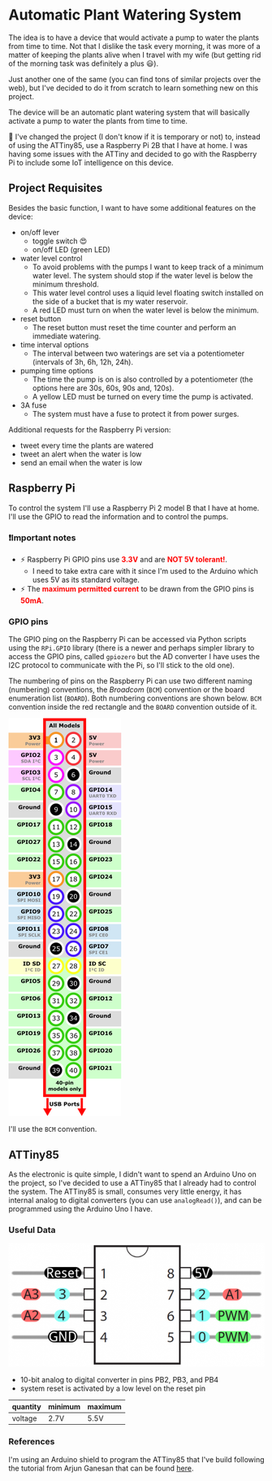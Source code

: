 # Automatic Plant Watering System

The idea is to have a device that would activate a pump to water the
plants from time to time. Not that I dislike the task every morning, it
was more of a matter of keeping the plants alive when I travel with my
wife (but getting rid of the morning task was definitely a plus 😃).

Just another one of the same (you can find tons of similar projects
over the web), but I've decided to do it from scratch to learn
something new on this project.

The device will be an automatic plant watering system that will
basically activate a pump to water the plants from time to time.

📢 I've changed the project (I don't know if it is temporary or not)
to, instead of using the ATTiny85, use a Raspberry Pi 2B that I have at
home. I was having some issues with the ATTiny and decided to go with
the Raspberry Pi to include some IoT intelligence on this device.

## Project Requisites

Besides the basic function, I want to have some additional features on
the device:

- on/off lever
  - toggle switch 😍
  - on/off LED (green LED)
- water level control
  - To avoid problems with the pumps I want to keep track of a minimum
    water level. The system should stop if the water level is below
    the minimum threshold.
  - This water level control uses a liquid level floating switch
    installed on the side of a bucket that is my water reservoir.
  - A red LED must turn on when the water level is below the minimum.
- reset button
  - The reset button must reset the time counter and perform an
    immediate watering.
- time interval options
  - The interval between two waterings are set via a potentiometer
    (intervals of 3h, 6h, 12h, 24h).
- pumping time options
  - The time the pump is on is also controlled by a potentiometer (the
    options here are 30s, 60s, 90s and, 120s).
  - A yellow LED must be turned on every time the pump is activated.
- 3A fuse
  - The system must have a fuse to protect it from power surges.

Additional requests for the Raspberry Pi version:

- tweet every time the plants are watered
- tweet an alert when the water is low
- send an email when the water is low

## Raspberry Pi

To control the system I'll use a Raspberry Pi 2 model B that I have at
home. I'll use the GPIO to read the information and to control the
pumps.

### ❗️Important notes️️️

- ⚡️ Raspberry Pi GPIO pins use <span style="color:red">**3.3V**</span>
and are <span style="color:red">**NOT 5V tolerant!**</span>. 
  - I need to take extra care with it since I'm used to the Arduino which
uses 5V as its standard voltage.
- ️⚡️ The <span style="color:red">**maximum permitted current**</span> to
be drawn from the GPIO pins is <span style="color:red">**50mA**</span>.

### GPIO pins

The GPIO ping on the Raspberry Pi can be accessed via Python scripts
using the `RPi.GPIO` library (there is a newer and perhaps simpler library
to access the GPIO pins, called `gpiozero` but the AD converter I have
uses the I2C protocol to communicate with the Pi, so I'll stick to the
old one).

The numbering of pins on the Raspberry Pi can use two different naming
(numbering) conventions, the *Broadcom* (`BCM`) convention or the board
enumeration list (`BOARD`). Both numbering conventions are shown below.
`BCM` convention inside the red rectangle and the `BOARD` convention
outside of it.

![pinout](rpi-pinout.png)

I'll use the `BCM` convention.

## ATTiny85

As the electronic is quite simple, I didn't want to spend an Arduino
Uno on the project, so I've decided to use a ATTiny85 that I already
had to control the system. The ATTiny85 is small, consumes very little
energy, it has internal analog to digital converters (you can use
`analogRead()`), and can be programmed using the Arduino Uno I have.

### Useful Data

![pinout](attiny-pinout.png)

- 10-bit analog to digital converter in pins PB2, PB3, and PB4
- system reset is activated by a low level on the reset pin

quantity | minimum | maximum
---------|---------|--------
voltage  |    2.7V |    5.5V

### References

I'm using an Arduino shield to program the ATTiny85 that I've build
following the tutorial from Arjun Ganesan that can be found
[here](https://create.arduino.cc/projecthub/arjun/programming-attiny85-with-arduino-uno-afb829).

